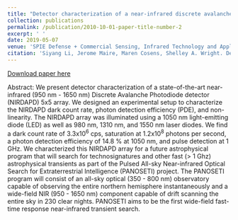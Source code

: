 ```yaml
---
title: "Detector characterization of a near-infrared discrete avalanche photodiode 5x5 array for astrophysical observations"
collection: publications
permalink: /publication/2010-10-01-paper-title-number-2
excerpt: ' '
date: 2019-05-07
venue: 'SPIE Defense + Commercial Sensing, Infrared Technology and Applications XLV, Proc. SPIE 11002'
citation: 'Siyang Li, Jerome Maire, Maren Cosens, Shelley A. Wright. Detector characterization of a near-infrared discrete avalanche photodiode 5x5 array for astrophysical observations, in [SPIE Defense + Commercial Sensing; Infrared Technology and Applications XLV], Proc. SPIE 11002, 110022G (May 7, 2019).'
---
```


[Download paper here](/files/PANOSETI_NIRDAPD_SPIE_Paper_2019.pdf)

Abstract: We present detector characterization of a state-of-the-art near-infrared (950 nm - 1650 nm) Discrete Avalanche
Photodiode detector (NIRDAPD) 5x5 array. We designed an experimental setup to characterize the NIRDAPD
dark count rate, photon detection efficiency (PDE), and non-linearity. The NIRDAPD array was illuminated
using a 1050 nm light-emitting diode (LED) as well as 980 nm, 1310 nm, and 1550 nm laser diodes. We find a dark
count rate of 3.3x$10^6$ cps, saturation at 1.2x$10^8$ photons per second, a photon detection efficiency of 14.8 % at 1050 nm, and pulse detection at 1 GHz. We characterized this NIRDAPD array for a future astrophysical program
that will search for technosignatures and other fast (> 1 Ghz) astrophysical transients as part of the Pulsed
All-sky Near-infrared Optical Search for Extraterrestrial Intelligence (PANOSETI) project. The PANOSETI
program will consist of an all-sky optical (350 - 800 nm) observatory capable of observing the entire northern
hemisphere instantaneously and a wide-field NIR (950 - 1650 nm) component capable of drift scanning the entire
sky in 230 clear nights. PANOSETI aims to be the first wide-field fast-time response near-infrared transient
search.
